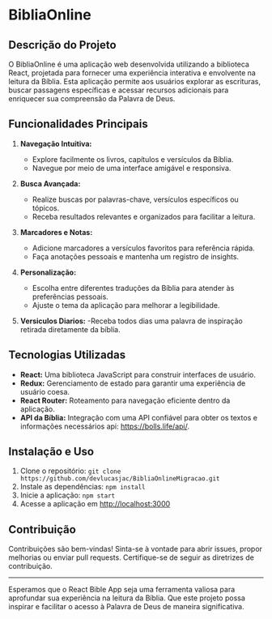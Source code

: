 # BibliaOnline

## Descrição do Projeto

O BibliaOnline é uma aplicação web desenvolvida utilizando a biblioteca React, projetada para fornecer uma experiência interativa e envolvente na leitura da Bíblia. Esta aplicação permite aos usuários explorar as escrituras, buscar passagens específicas e acessar recursos adicionais para enriquecer sua compreensão da Palavra de Deus.

## Funcionalidades Principais

1. **Navegação Intuitiva:**
   - Explore facilmente os livros, capítulos e versículos da Bíblia.
   - Navegue por meio de uma interface amigável e responsiva.

2. **Busca Avançada:**
   - Realize buscas por palavras-chave, versículos específicos ou tópicos.
   - Receba resultados relevantes e organizados para facilitar a leitura.

3. **Marcadores e Notas:**
   - Adicione marcadores a versículos favoritos para referência rápida.
   - Faça anotações pessoais e mantenha um registro de insights.

4. **Personalização:**
   - Escolha entre diferentes traduções da Bíblia para atender às preferências pessoais.
   - Ajuste o tema da aplicação para melhorar a legibilidade.
  
5. **Versiculos Diarios:**
   -Receba todos dias uma palavra de inspiração retirada diretamente da bíblia.   

## Tecnologias Utilizadas

- **React:** Uma biblioteca JavaScript para construir interfaces de usuário.
- **Redux:** Gerenciamento de estado para garantir uma experiência de usuário coesa.
- **React Router:** Roteamento para navegação eficiente dentro da aplicação.
- **API da Bíblia:** Integração com uma API confiável para obter os textos e informações necessários api: https://bolls.life/api/.

## Instalação e Uso

1. Clone o repositório: `git clone https://github.com/devlucasjac/BibliaOnlineMigracao.git`
2. Instale as dependências: `npm install`
3. Inicie a aplicação: `npm start`
4. Acesse a aplicação em [http://localhost:3000](http://localhost:3000)

## Contribuição

Contribuições são bem-vindas! Sinta-se à vontade para abrir issues, propor melhorias ou enviar pull requests. Certifique-se de seguir as diretrizes de contribuição.

---

Esperamos que o React Bible App seja uma ferramenta valiosa para aprofundar sua experiência na leitura da Bíblia. Que este projeto possa inspirar e facilitar o acesso à Palavra de Deus de maneira significativa.
